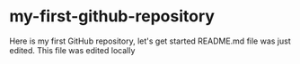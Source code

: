 # my-first-github-repository
Here is my first GitHub repository, let's get started 
README.md file was just edited. This file was edited locally 
